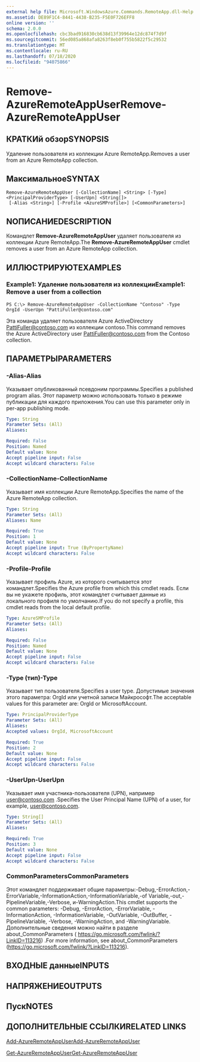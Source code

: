 ```yaml
---
external help file: Microsoft.WindowsAzure.Commands.RemoteApp.dll-Help.xml
ms.assetid: DE89F1C4-8441-4438-B235-F5E0F726EFF8
online version: ''
schema: 2.0.0
ms.openlocfilehash: cbc3bad916830cb638d13f39964e12dc874f7d9f
ms.sourcegitcommit: 56ed085a868afa8263f8eb0f755b5822f5c29532
ms.translationtype: MT
ms.contentlocale: ru-RU
ms.lasthandoff: 07/18/2020
ms.locfileid: "94075866"
---
```

# <span data-ttu-id="db29e-101">Remove-AzureRemoteAppUser</span><span class="sxs-lookup"><span data-stu-id="db29e-101">Remove-AzureRemoteAppUser</span></span>

## <span data-ttu-id="db29e-102">КРАТКИй обзор</span><span class="sxs-lookup"><span data-stu-id="db29e-102">SYNOPSIS</span></span>
<span data-ttu-id="db29e-103">Удаление пользователя из коллекции Azure RemoteApp.</span><span class="sxs-lookup"><span data-stu-id="db29e-103">Removes a user from an Azure RemoteApp collection.</span></span>

## <span data-ttu-id="db29e-104">Максимальное</span><span class="sxs-lookup"><span data-stu-id="db29e-104">SYNTAX</span></span>

```
Remove-AzureRemoteAppUser [-CollectionName] <String> [-Type] <PrincipalProviderType> [-UserUpn] <String[]>
 [-Alias <String>] [-Profile <AzureSMProfile>] [<CommonParameters>]
```

## <span data-ttu-id="db29e-105">NОПИСАНИЕ</span><span class="sxs-lookup"><span data-stu-id="db29e-105">DESCRIPTION</span></span>
<span data-ttu-id="db29e-106">Командлет **Remove-AzureRemoteAppUser** удаляет пользователя из коллекции Azure RemoteApp.</span><span class="sxs-lookup"><span data-stu-id="db29e-106">The **Remove-AzureRemoteAppUser** cmdlet removes a user from an Azure RemoteApp collection.</span></span>

## <span data-ttu-id="db29e-107">ИЛЛЮСТРИРУЮТ</span><span class="sxs-lookup"><span data-stu-id="db29e-107">EXAMPLES</span></span>

### <span data-ttu-id="db29e-108">Example1: Удаление пользователя из коллекции</span><span class="sxs-lookup"><span data-stu-id="db29e-108">Example1: Remove a user from a collection</span></span>
```
PS C:\> Remove-AzureRemoteAppUser -CollectionName "Contoso" -Type OrgId -UserUpn "PattiFuller@contoso.com"
```

<span data-ttu-id="db29e-109">Эта команда удаляет пользователя Azure ActiveDirectory PattiFuller@contoso.com из коллекции contoso.</span><span class="sxs-lookup"><span data-stu-id="db29e-109">This command removes the Azure ActiveDirectory user PattiFuller@contoso.com from the Contoso collection.</span></span>

## <span data-ttu-id="db29e-110">ПАРАМЕТРЫ</span><span class="sxs-lookup"><span data-stu-id="db29e-110">PARAMETERS</span></span>

### <span data-ttu-id="db29e-111">-Alias</span><span class="sxs-lookup"><span data-stu-id="db29e-111">-Alias</span></span>
<span data-ttu-id="db29e-112">Указывает опубликованный псевдоним программы.</span><span class="sxs-lookup"><span data-stu-id="db29e-112">Specifies a published program alias.</span></span>
<span data-ttu-id="db29e-113">Этот параметр можно использовать только в режиме публикации для каждого приложения.</span><span class="sxs-lookup"><span data-stu-id="db29e-113">You can use this parameter only in per-app publishing mode.</span></span>

```yaml
Type: String
Parameter Sets: (All)
Aliases: 

Required: False
Position: Named
Default value: None
Accept pipeline input: False
Accept wildcard characters: False
```

### <span data-ttu-id="db29e-114">-CollectionName</span><span class="sxs-lookup"><span data-stu-id="db29e-114">-CollectionName</span></span>
<span data-ttu-id="db29e-115">Указывает имя коллекции Azure RemoteApp.</span><span class="sxs-lookup"><span data-stu-id="db29e-115">Specifies the name of the Azure RemoteApp collection.</span></span>

```yaml
Type: String
Parameter Sets: (All)
Aliases: Name

Required: True
Position: 1
Default value: None
Accept pipeline input: True (ByPropertyName)
Accept wildcard characters: False
```

### <span data-ttu-id="db29e-116">-Profile</span><span class="sxs-lookup"><span data-stu-id="db29e-116">-Profile</span></span>
<span data-ttu-id="db29e-117">Указывает профиль Azure, из которого считывается этот командлет.</span><span class="sxs-lookup"><span data-stu-id="db29e-117">Specifies the Azure profile from which this cmdlet reads.</span></span>
<span data-ttu-id="db29e-118">Если вы не укажете профиль, этот командлет считывает данные из локального профиля по умолчанию.</span><span class="sxs-lookup"><span data-stu-id="db29e-118">If you do not specify a profile, this cmdlet reads from the local default profile.</span></span>

```yaml
Type: AzureSMProfile
Parameter Sets: (All)
Aliases: 

Required: False
Position: Named
Default value: None
Accept pipeline input: False
Accept wildcard characters: False
```

### <span data-ttu-id="db29e-119">-Type (тип)</span><span class="sxs-lookup"><span data-stu-id="db29e-119">-Type</span></span>
<span data-ttu-id="db29e-120">Указывает тип пользователя.</span><span class="sxs-lookup"><span data-stu-id="db29e-120">Specifies a user type.</span></span>
<span data-ttu-id="db29e-121">Допустимые значения этого параметра: OrgId или учетной записи Майкрософт.</span><span class="sxs-lookup"><span data-stu-id="db29e-121">The acceptable values for this parameter are: OrgId or MicrosoftAccount.</span></span>

```yaml
Type: PrincipalProviderType
Parameter Sets: (All)
Aliases: 
Accepted values: OrgId, MicrosoftAccount

Required: True
Position: 2
Default value: None
Accept pipeline input: False
Accept wildcard characters: False
```

### <span data-ttu-id="db29e-122">-UserUpn</span><span class="sxs-lookup"><span data-stu-id="db29e-122">-UserUpn</span></span>
<span data-ttu-id="db29e-123">Указывает имя участника-пользователя (UPN), например user@contoso.com .</span><span class="sxs-lookup"><span data-stu-id="db29e-123">Specifies the User Principal Name (UPN) of a user, for example, user@contoso.com.</span></span>

```yaml
Type: String[]
Parameter Sets: (All)
Aliases: 

Required: True
Position: 3
Default value: None
Accept pipeline input: False
Accept wildcard characters: False
```

### <span data-ttu-id="db29e-124">CommonParameters</span><span class="sxs-lookup"><span data-stu-id="db29e-124">CommonParameters</span></span>
<span data-ttu-id="db29e-125">Этот командлет поддерживает общие параметры:-Debug,-ErrorAction,-ErrorVariable,-InformationAction,-InformationVariable,-of Variable,-out,-PipelineVariable,-Verbose, и-WarningAction.</span><span class="sxs-lookup"><span data-stu-id="db29e-125">This cmdlet supports the common parameters: -Debug, -ErrorAction, -ErrorVariable, -InformationAction, -InformationVariable, -OutVariable, -OutBuffer, -PipelineVariable, -Verbose, -WarningAction, and -WarningVariable.</span></span> <span data-ttu-id="db29e-126">Дополнительные сведения можно найти в разделе about_CommonParameters ( https://go.microsoft.com/fwlink/?LinkID=113216) .</span><span class="sxs-lookup"><span data-stu-id="db29e-126">For more information, see about_CommonParameters (https://go.microsoft.com/fwlink/?LinkID=113216).</span></span>

## <span data-ttu-id="db29e-127">ВХОДНЫЕ данные</span><span class="sxs-lookup"><span data-stu-id="db29e-127">INPUTS</span></span>

## <span data-ttu-id="db29e-128">НАПРЯЖЕНИЕ</span><span class="sxs-lookup"><span data-stu-id="db29e-128">OUTPUTS</span></span>

## <span data-ttu-id="db29e-129">Пуск</span><span class="sxs-lookup"><span data-stu-id="db29e-129">NOTES</span></span>

## <span data-ttu-id="db29e-130">ДОПОЛНИТЕЛЬНЫЕ ССЫЛКИ</span><span class="sxs-lookup"><span data-stu-id="db29e-130">RELATED LINKS</span></span>

[<span data-ttu-id="db29e-131">Add-AzureRemoteAppUser</span><span class="sxs-lookup"><span data-stu-id="db29e-131">Add-AzureRemoteAppUser</span></span>](./Add-AzureRemoteAppUser.md)

[<span data-ttu-id="db29e-132">Get-AzureRemoteAppUser</span><span class="sxs-lookup"><span data-stu-id="db29e-132">Get-AzureRemoteAppUser</span></span>](./Get-AzureRemoteAppUser.md)


